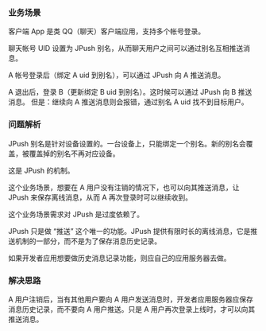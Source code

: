 ### 业务场景
客户端 App 是类 QQ（聊天）客户端应用，支持多个帐号登录。

聊天帐号 UID 设置为 JPush 别名，从而聊天用户之间可以通过别名互相推送消息。

A 帐号登录后（绑定 A uid 到别名），可以通过 JPush 向 A 推送消息。

A 退出后，登录 B（更新绑定 B uid 到别名）。这时候可以通过 JPush 向 B 推送消息。 但是：继续向 A 推送消息则会报错，通过别名 A uid 找不到目标用户。

### 问题解析
JPush 别名是针对设备设置的。一台设备上，只能绑定一个别名。新的别名会覆盖，被覆盖掉的别名不再对应设备。

这是 JPush 的机制。

这个业务场景，想要在 A 用户没有注销的情况下，也可以向其推送消息，让 JPush 来保存离线消息，从而 A 再次登录时可以继续收到。

这个业务场景需求对 JPush 是过度依赖了。

JPush 只是做 “推送” 这个唯一的功能。JPush 提供有限时长的离线消息，它是推送机制的一部分，而不是为了保存消息历史记录。

如果开发者应用想要做历史消息记录功能，则应自己的应用服务器去做。

### 解决思路
A 用户注销后，当有其他用户要向 A 用户发送消息时，开发者应用服务器应保存消息历史记录，而不要向 A 用户推送。只是 A 用户再次登录上线时，才可以向其推送消息。